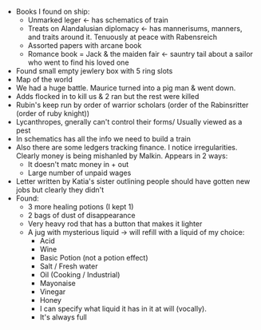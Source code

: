 - Books I found on ship:
	- Unmarked leger <- has schematics of train
	- Treats on Alandalusian diplomacy <- has mannerisums, manners, and traits around it. Tenuously at peace with Rabensreich
	- Assorted papers with arcane book
	- Romance book = Jack & the maiden fair <- sauntry tail about a sailor who went to find his loved one
- Found small empty jewlery box with 5 ring slots
- Map of the world
- We had a huge battle. Maurice turned into a pig man & went down.
- Adds flocked in to kill us & 2 ran but the rest were killed
- Rubin's keep run by order of warrior scholars (order of the Rabinsritter (order of ruby knight))
- Lycanthropes, gnerally can't control their forms/ Usually viewed as a pest
- In schematics has all the info we need to build a train
- Also there are some ledgers tracking finance. I notice irregularities. Clearly money is being mishanled by Malkin. Appears in 2 ways:
	- It doesn't matc money in + out
	- Large number of unpaid wages
- Letter written by Katia's sister outlining people should have gotten new jobs but clearly they didn't 
- Found:
	- 3 more healing potions (I kept 1)
	- 2 bags of dust of disappearance
	- Very heavy rod that has a button that makes it lighter
	- A jug with mysterious liquid -> will refill with a liquid of my choice:
		- Acid
		- Wine
		- Basic Potion (not a potion effect)
		- Salt / Fresh water
		- Oil (Cooking / Industrial)
		- Mayonaise
		- Vinegar
		- Honey
		- I can specify what liquid it has in it at will (vocally).
		- It's always full